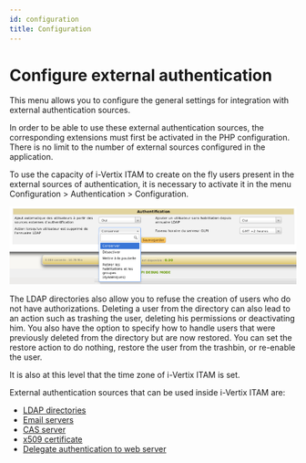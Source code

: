 ```yaml
---
id: configuration
title: Configuration
---
```


# Configure external authentication

This menu allows you to configure the general settings for integration
with external authentication sources.

In order to be able to use these external authentication sources, the
corresponding extensions must first be activated in the PHP
configuration. There is no limit to the number of external sources
configured in the application.

To use the capacity of i-Vertix ITAM to create on the fly users present in the
external sources of authentication, it is necessary to activate it in
the menu Configuration \> Authentication \> Configuration.

![Authentication configuration menu](images/authConfig.png)

The LDAP directories also allow you to refuse the creation of users who
do not have authorizations. Deleting a user from the directory can also
lead to an action such as trashing the user, deleting his permissions or
deactivating him. You also have the option to specify how to handle
users that were previously deleted from the directory but are now
restored. You can set the restore action to do nothing, restore the user
from the trashbin, or re-enable the user.

It is also at this level that the time zone of i-Vertix ITAM is set.

External authentication sources that can be used inside i-Vertix ITAM are:

- [LDAP directories](ldap)
- [Email servers](imap)
- [CAS server](auth_cas)
- [x509 certificate](auth_x509)
- [Delegate authentication to web server](auth_other)
